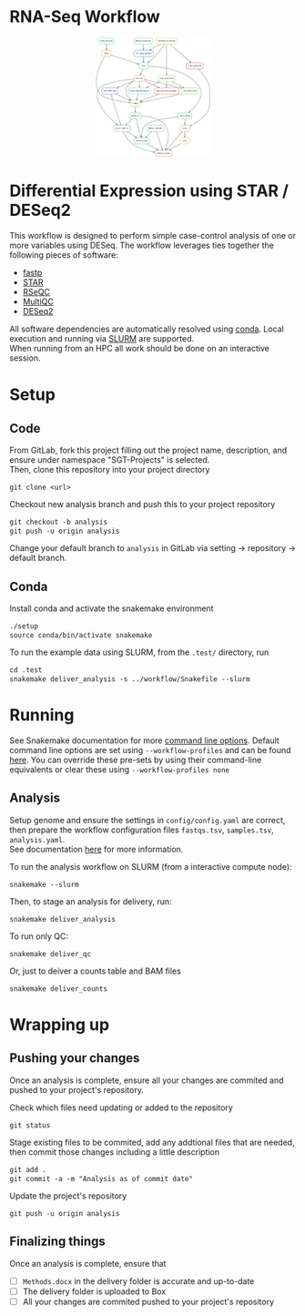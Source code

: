 # RNA-Seq Workflow
<div align="center">
    <img src="resources/dag.svg" width="40%" height="40%">
</div>

# Differential Expression using STAR / DESeq2
This workflow is designed to perform simple case-control analysis of one or more variables using DESeq.
The workflow leverages ties together the following pieces of software:
* [fastp](https://github.com/OpenGene/fastp)
* [STAR](https://github.com/alexdobin/STAR)
* [RSeQC](http://rseqc.sourceforge.net/)
* [MultiQC](https://multiqc.info/)
* [DESeq2](https://bioconductor.org/packages/release/bioc/html/DESeq2.html)

All software dependencies are automatically resolved using [conda](https://docs.conda.io/projects/conda/en/latest/user-guide/concepts/index.html).
Local execution and running via [SLURM](https://slurm.schedmd.com/) are supported.  
When running from an HPC all work should be done on an interactive session.

# Setup
## Code
From GitLab, fork this project filling out the project name, description, and ensure under namespace "SGT-Projects" is selected.  
Then, clone this repository into your project directory
```
git clone <url>
```

Checkout new analysis branch and push this to your project repository
```
git checkout -b analysis
git push -u origin analysis
```

Change your default branch to `analysis` in GitLab via setting -> repository -> default branch.

## Conda
Install conda and activate the snakemake environment
```
./setup
source conda/bin/activate snakemake
```

To run the example data using SLURM, from the `.test/` directory, run
```
cd .test
snakemake deliver_analysis -s ../workflow/Snakefile --slurm
```

# Running
See Snakemake documentation for more [command line options](https://snakemake.readthedocs.io/en/stable/executing/cli.html#all-options).
Default command line options are set using `--workflow-profiles` and can be found [here](workflow/profiles/config.yaml).
You can override these pre-sets by using their command-line equivalents or clear these using `--workflow-profiles none`

## Analysis
Setup genome and ensure the settings in `config/config.yaml` are correct, then prepare the workflow configuration files `fastqs.tsv`, `samples.tsv`, `analysis.yaml`.    
See documentation [here](config/README.md) for more information.

To run the analysis workflow on SLURM (from a interactive compute node): 
```
snakemake --slurm
```

Then, to stage an analysis for delivery, run:
```
snakemake deliver_analysis
```

To run only QC:
```
snakemake deliver_qc
```

Or, just to deiver a counts table and BAM files
```
snakemake deliver_counts
```

# Wrapping up

## Pushing your changes
Once an analysis is complete, ensure all your changes are commited and pushed to your project's repository.

Check which files need updating or added to the repository
```
git status
```

Stage existing files to be commited, add any addtional files that are needed, then commit those changes including a little description
```
git add .
git commit -a -m "Analysis as of commit date"
```

Update the project's repository
```
git push -u origin analysis
```

## Finalizing things
Once an analysis is complete, ensure that
- [ ] `Methods.docx` in the delivery folder is accurate and up-to-date
- [ ] The delivery folder is uploaded to Box
- [ ] All your changes are commited pushed to your project's repository
